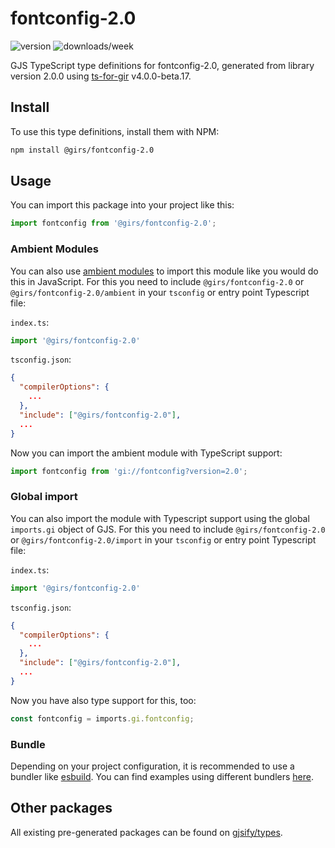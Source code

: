 
# fontconfig-2.0

![version](https://img.shields.io/npm/v/@girs/fontconfig-2.0)
![downloads/week](https://img.shields.io/npm/dw/@girs/fontconfig-2.0)


GJS TypeScript type definitions for fontconfig-2.0, generated from library version 2.0.0 using [ts-for-gir](https://github.com/gjsify/ts-for-gir) v4.0.0-beta.17.


## Install

To use this type definitions, install them with NPM:
```bash
npm install @girs/fontconfig-2.0
```

## Usage

You can import this package into your project like this:
```ts
import fontconfig from '@girs/fontconfig-2.0';
```

### Ambient Modules

You can also use [ambient modules](https://github.com/gjsify/ts-for-gir/tree/main/packages/cli#ambient-modules) to import this module like you would do this in JavaScript.
For this you need to include `@girs/fontconfig-2.0` or `@girs/fontconfig-2.0/ambient` in your `tsconfig` or entry point Typescript file:

`index.ts`:
```ts
import '@girs/fontconfig-2.0'
```

`tsconfig.json`:
```json
{
  "compilerOptions": {
    ...
  },
  "include": ["@girs/fontconfig-2.0"],
  ...
}
```

Now you can import the ambient module with TypeScript support: 

```ts
import fontconfig from 'gi://fontconfig?version=2.0';
```

### Global import

You can also import the module with Typescript support using the global `imports.gi` object of GJS.
For this you need to include `@girs/fontconfig-2.0` or `@girs/fontconfig-2.0/import` in your `tsconfig` or entry point Typescript file:

`index.ts`:
```ts
import '@girs/fontconfig-2.0'
```

`tsconfig.json`:
```json
{
  "compilerOptions": {
    ...
  },
  "include": ["@girs/fontconfig-2.0"],
  ...
}
```

Now you have also type support for this, too:

```ts
const fontconfig = imports.gi.fontconfig;
```

### Bundle

Depending on your project configuration, it is recommended to use a bundler like [esbuild](https://esbuild.github.io/). You can find examples using different bundlers [here](https://github.com/gjsify/ts-for-gir/tree/main/examples).

## Other packages

All existing pre-generated packages can be found on [gjsify/types](https://github.com/gjsify/types).

